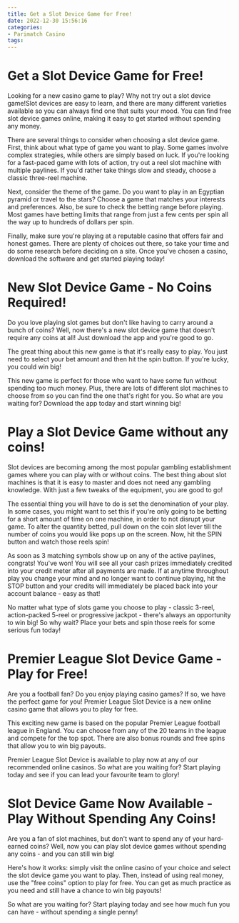 ```yaml
---
title: Get a Slot Device Game for Free!
date: 2022-12-30 15:56:16
categories:
- Parimatch Casino
tags:
---
```



# Get a Slot Device Game for Free!

Looking for a new casino game to play? Why not try out a slot device game!Slot devices are easy to learn, and there are many different varieties available so you can always find one that suits your mood. You can find free slot device games online, making it easy to get started without spending any money.

There are several things to consider when choosing a slot device game. First, think about what type of game you want to play. Some games involve complex strategies, while others are simply based on luck. If you're looking for a fast-paced game with lots of action, try out a reel slot machine with multiple paylines. If you'd rather take things slow and steady, choose a classic three-reel machine.

Next, consider the theme of the game. Do you want to play in an Egyptian pyramid or travel to the stars? Choose a game that matches your interests and preferences. Also, be sure to check the betting range before playing. Most games have betting limits that range from just a few cents per spin all the way up to hundreds of dollars per spin.

Finally, make sure you're playing at a reputable casino that offers fair and honest games. There are plenty of choices out there, so take your time and do some research before deciding on a site. Once you've chosen a casino, download the software and get started playing today!

# New Slot Device Game - No Coins Required!

Do you love playing slot games but don't like having to carry around a bunch of coins? Well, now there's a new slot device game that doesn't require any coins at all! Just download the app and you're good to go.

The great thing about this new game is that it's really easy to play. You just need to select your bet amount and then hit the spin button. If you're lucky, you could win big!

This new game is perfect for those who want to have some fun without spending too much money. Plus, there are lots of different slot machines to choose from so you can find the one that's right for you. So what are you waiting for? Download the app today and start winning big!

# Play a Slot Device Game without any coins!

Slot devices are becoming among the most popular gambling establishment games where you can play with or without coins. The best thing about slot machines is that it is easy to master and does not need any gambling knowledge. With just a few tweaks of the equipment, you are good to go!

The essential thing you will have to do is set the denomination of your play. In some cases, you might want to set this if you're only going to be betting for a short amount of time on one machine, in order to not disrupt your game. To alter the quantity betted, pull down on the coin slot lever till the number of coins you would like pops up on the screen. Now, hit the SPIN button and watch those reels spin!

As soon as 3 matching symbols show up on any of the active paylines, congrats! You've won! You will see all your cash prizes immediately credited into your credit meter after all payments are made. If at anytime throughout play you change your mind and no longer want to continue playing, hit the STOP button and your credits will immediately be placed back into your account balance - easy as that!

No matter what type of slots game you choose to play - classic 3-reel, action-packed 5-reel or progressive jackpot - there's always an opportunity to win big! So why wait? Place your bets and spin those reels for some serious fun today!

#  Premier League Slot Device Game - Play for Free!

Are you a football fan? Do you enjoy playing casino games? If so, we have the perfect game for you! Premier League Slot Device is a new online casino game that allows you to play for free.

This exciting new game is based on the popular Premier League football league in England. You can choose from any of the 20 teams in the league and compete for the top spot. There are also bonus rounds and free spins that allow you to win big payouts.

 Premier League Slot Device is available to play now at any of our recommended online casinos. So what are you waiting for? Start playing today and see if you can lead your favourite team to glory!

# Slot Device Game Now Available - Play Without Spending Any Coins!

Are you a fan of slot machines, but don't want to spend any of your hard-earned coins? Well, now you can play slot device games without spending any coins - and you can still win big!

Here's how it works: simply visit the online casino of your choice and select the slot device game you want to play. Then, instead of using real money, use the "free coins" option to play for free. You can get as much practice as you need and still have a chance to win big payouts!

So what are you waiting for? Start playing today and see how much fun you can have - without spending a single penny!